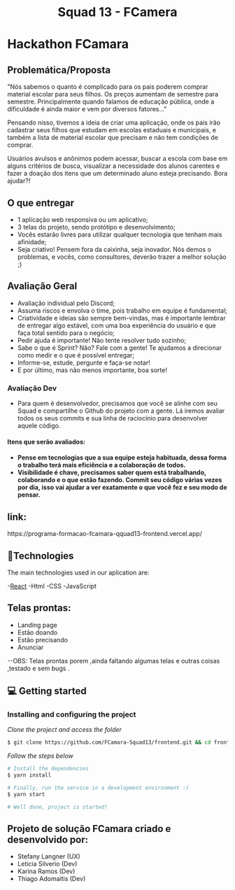 <h1 align="center">
  Squad 13 - FCamera
</h1>
<h1>Hackathon FCamara</h1>

<h2>Problemática/Proposta</h2>

"Nós sabemos o quanto é complicado para os pais poderem comprar material escolar para seus filhos. Os preços aumentam de semestre para semestre. Principalmente quando falamos de educação pública, onde a dificuldade é ainda maior e vem por diversos fatores..."

Pensando nisso, tivemos a ideia de criar uma aplicação, onde os pais irão cadastrar seus filhos que estudam em escolas estaduais e municipais, e também a lista de material escolar que precisam e não tem condições de comprar.

Usuários avulsos e anônimos podem acessar, buscar a escola com base em alguns critérios de busca, visualizar a necessidade dos alunos carentes e fazer a doação dos itens que um determinado aluno esteja precisando. Bora ajudar?!

<h2>O que entregar</h2>
<ul>
  <li>1 aplicação web responsiva ou um aplicativo;</li>
  <li>3 telas do projeto, sendo protótipo e desenvolvimento;</li>
  <li>Vocês estarão livres para utilizar qualquer tecnologia que tenham mais afinidade;</li>
  <li>Seja criativo! Pensem fora da caixinha, seja inovador. Nós demos o problemas, e vocês, como consultores, deverão trazer a melhor solução ;)</li>
</ul>

<h2>Avaliação Geral</h2>
<ul>
  <li>Avaliação individual pelo Discord;</li>
  <li>Assuma riscos e envolva o time, pois trabalho em equipe é fundamental;</li>
  <li>Criatividade e ideias são sempre bem-vindas, mas é importante lembrar de entregar algo estável, com uma boa experiência do usuário e que faça total sentido para o negócio;</li>
  <li>Pedir ajuda é importante! Não tente resolver tudo sozinho;</li>
  <li>Sabe o que é Sprint? Não? Fale com a gente! Te ajudamos a direcionar como medir e o que é possível entregar;</li>
  <li>Informe-se, estude, pergunte e faça-se notar!</li>
  <li>E por último, mas não menos importante, boa sorte!</li>
</ul>

<h3>Avaliação Dev </h3>
<ul>
  <li>Para quem é desenvolvedor, precisamos que você se alinhe com seu Squad e compartilhe o Github do projeto com a gente. Lá iremos avaliar todos os seus commits e sua linha de raciocínio para desenvolver aquele código.</li>
</ul>

<h4>Itens que serão avaliados:<h4>
<ul>
 <li>Pense em tecnologias que a sua equipe esteja habituada, dessa forma o trabalho terá mais eficiência e a colaboração de todos. </li>
 <li>Visibilidade é chave, precisamos saber quem está trabalhando, colaborando e o que estão fazendo. Commit seu código várias vezes por dia, isso vai ajudar a ver exatamente o que você fez e seu modo de pensar.</li>
</ul>

<h2>link:</h2>https://programa-formacao-fcamara-qquad13-frontend.vercel.app/

## 🚀Technologies

The main technologies used in our aplication are:

-[React](https://pt-br.reactjs.org/)
-Html
-CSS
-JavaScript

<h2>Telas prontas: </h2>
<ul>
  <li>Landing page </li>
  <li>Estão doando </li>
  <li>Estão precisando </li>
  <li>Anunciar </li>
</ul>

--OBS: Telas prontas porem ,ainda faltando algumas telas e outras coisas ,testado e sem bugs .

## 💻 Getting started

### Installing and configuring the project

_Clone the project and access the folder_

```bash
$ git clone https://github.com/FCamara-Squad13/frontend.git && cd frontend
```

_Follow the steps below_

```bash
# Install the dependencies
$ yarn install

# Finally, run the service in a development environment :)
$ yarn start

# Well done, project is started!
```

<h2>Projeto de solução FCamara criado e desenvolvido por:</h2>
<ul>
  <li>Stefany Langner (UX) </li>
  <li>Leticia Silverio (Dev) </li>
  <li>Karina Ramos (Dev) </li>
  <li>Thiago Adomaitis (Dev) </li>
</ul>
